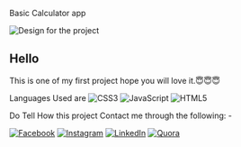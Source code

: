 Basic Calculator app

![Design for the project]([https://github.com/hashtag-longrangers/Basic_Calculator_23-12-2022/blob/main/Basic_Calculator/assets/Gittty_Calculator_Pro.jpg])


## Hello 

This is one of my first project hope you will love it.😇😇😇

Languages Used are ![CSS3](https://img.shields.io/badge/css3-%231572B6.svg?style=for-the-badge&logo=css3&logoColor=white) ![JavaScript](https://img.shields.io/badge/javascript-%23323330.svg?style=for-the-badge&logo=javascript&logoColor=%23F7DF1E) ![HTML5](https://img.shields.io/badge/html5-%23E34F26.svg?style=for-the-badge&logo=html5&logoColor=white)


Do Tell How this project 
Contact me through the following: -

[![Facebook](https://img.shields.io/badge/Facebook-%231877F2.svg?logo=Facebook&logoColor=white)](https://facebook.com/arnavrangari.rangari) [![Instagram](https://img.shields.io/badge/Instagram-%23E4405F.svg?logo=Instagram&logoColor=white)](https://instagram.com/hashtag_longrangers) [![LinkedIn](https://img.shields.io/badge/LinkedIn-%230077B5.svg?logo=linkedin&logoColor=white)](https://linkedin.com/in/arnav-rangari) [![Quora](https://img.shields.io/badge/Quora-%23B92B27.svg?logo=Quora&logoColor=white)](https://quora.com/profile/Arnav-Rangari)
